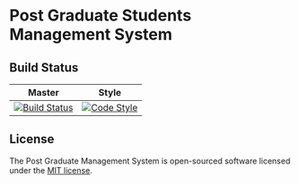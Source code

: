 # Post Graduate Students Management System

## Build Status


| Master | Style |
| :----: |:----:|
| [![Build Status](https://travis-ci.org/lcas/pgr_system.svg?branch=master)](https://travis-ci.org/lcas/pgr_system) | [![Code Style](https://styleci.io/repos/80989450/shield?style=plastic&branch=master)](https://styleci.io/repos/80989450) |

## License
The Post Graduate Management System is open-sourced software licensed under the [MIT license](http://opensource.org/licenses/MIT).

